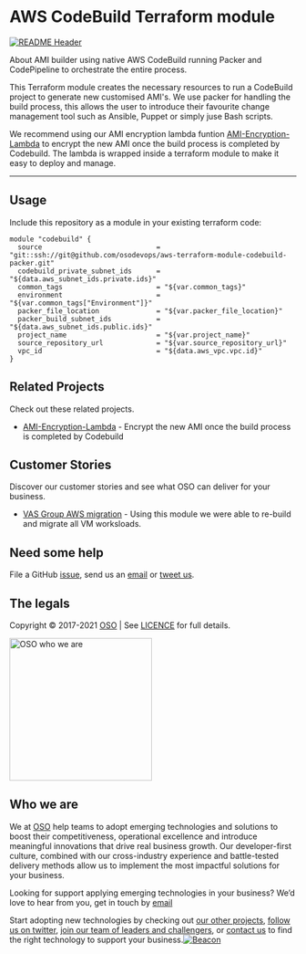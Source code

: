 
<!-- markdownlint-disable -->
# AWS CodeBuild Terraform module
<!-- markdownlint-restore -->

[![README Header][readme_header_img]][readme_header_link]

<!--




  ** DO NOT EDIT THIS FILE
  **
  ** This file was automatically generated by the `build-harness`.
  ** 1) Make all changes to `README.yaml`
  ** 2) Run `make init` (you only need to do this once)
  ** 3) Run`make readme` to rebuild this file.
  **
  ** (We maintain HUNDREDS of open source projects. This is how we maintain our sanity.)
  **





-->
About AMI builder using native AWS CodeBuild running Packer and CodePipeline to orchestrate the entire process.

This Terraform module creates the necessary resources to run a CodeBuild project to generate new customised AMI's. We use packer for handling the build process, this allows the user to introduce their favourite change management tool such as Ansible, Puppet or simply juse Bash scripts.

We recommend using our AMI encryption lambda funtion [AMI-Encryption-Lambda](https://github.com/osodevops/aws-lambda-encrypt-ami) to encrypt the new AMI once the build process is completed by Codebuild. The lambda is wrapped inside a terraform module to make it easy to deploy and manage.

---






## Usage

Include this repository as a module in your existing terraform code:
```hcl
module "codebuild" {
  source                            = "git::ssh://git@github.com/osodevops/aws-terraform-module-codebuild-packer.git"
  codebuild_private_subnet_ids      = "${data.aws_subnet_ids.private.ids}"
  common_tags                       = "${var.common_tags}"
  environment                       = "${var.common_tags["Environment"]}"
  packer_file_location              = "${var.packer_file_location}"
  packer_build_subnet_ids           = "${data.aws_subnet_ids.public.ids}"
  project_name                      = "${var.project_name}"
  source_repository_url             = "${var.source_repository_url}"
  vpc_id                            = "${data.aws_vpc.vpc.id}"
}
```








## Related Projects

Check out these related projects.

- [AMI-Encryption-Lambda](https://github.com/osodevops/aws-lambda-encrypt-ami) - Encrypt the new AMI once the build process is completed by Codebuild



## Customer Stories

Discover our customer stories and see what OSO can deliver for your business.

- [VAS Group AWS migration](https://oso.sh/case-studies/how-we-helped-vas-group-achieve-growth-with-tableau/) - Using this module we were able to re-build and migrate all VM worksloads.



## Need some help

File a GitHub [issue](https://github.com/osodevops/aws-terraform-module-codebuild-packer/issues), send us an [email][email] or [tweet us][twitter].

## The legals

Copyright © 2017-2021 [OSO](https://oso.sh) | See [LICENCE](LICENSE) for full details.

[<img src="https://oso-public-resources.s3.eu-west-1.amazonaws.com/oso-logo-green.png" alt="OSO who we are" width="250"/>](https://oso.sh/who-we-are/)

## Who we are

We at [OSO][website] help teams to adopt emerging technologies and solutions to boost their competitiveness, operational excellence and introduce meaningful innovations that drive real business growth. Our developer-first culture, combined with our cross-industry experience and battle-tested delivery methods allow us to implement the most impactful solutions for your business.

Looking for support applying emerging technologies in your business? We’d love to hear from you, get in touch by [email][email]

Start adopting new technologies by checking out [our other projects][github], [follow us on twitter][twitter], [join our team of leaders and challengers][careers], or [contact us][contact] to find the right technology to support your business.[![Beacon][beacon]][website]

  [logo]: https://oso-public-resources.s3.eu-west-1.amazonaws.com/oso-logo-green.png
  [website]: https://oso.sh?utm_source=github&utm_medium=readme&utm_campaign=osodevops/aws-terraform-module-codebuild-packer&utm_content=website
  [github]: https://github.com/osodevops?utm_source=github&utm_medium=readme&utm_campaign=osodevops/aws-terraform-module-codebuild-packer&utm_content=github
  [careers]: https://oso.sh/careers/?utm_source=github&utm_medium=readme&utm_campaign=osodevops/aws-terraform-module-codebuild-packer&utm_content=careers
  [contact]: https://oso.sh/contact/?utm_source=github&utm_medium=readme&utm_campaign=osodevops/aws-terraform-module-codebuild-packer&utm_content=contact
  [linkedin]: https://www.linkedin.com/company/oso-devops?utm_source=github&utm_medium=readme&utm_campaign=osodevops/aws-terraform-module-codebuild-packer&utm_content=linkedin
  [twitter]: https://twitter.com/osodevops?utm_source=github&utm_medium=readme&utm_campaign=osodevops/aws-terraform-module-codebuild-packer&utm_content=twitter
  [email]: mailto:enquiries@oso.sh?utm_source=github&utm_medium=readme&utm_campaign=osodevops/aws-terraform-module-codebuild-packer&utm_content=email
  [readme_header_img]: https://oso-public-resources.s3.eu-west-1.amazonaws.com/oso-animation.gif
  [readme_header_link]: https://oso.sh/what-we-do/?utm_source=github&utm_medium=readme&utm_campaign=osodevops/aws-terraform-module-codebuild-packer&utm_content=readme_header_link
  [beacon]: https://github-analyics.ew.r.appspot.com/G-WV0Q3HYW08/osodevops/aws-terraform-module-codebuild-packer?pixel&cs=github&cm=readme&an=aws-terraform-module-codebuild-packer

